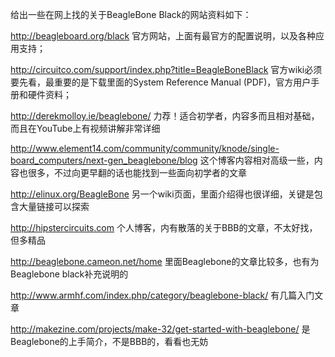 给出一些在网上找的关于BeagleBone Black的网站资料如下：

http://beagleboard.org/black
官方网站，上面有最官方的配置说明，以及各种应用支持；

http://circuitco.com/support/index.php?title=BeagleBoneBlack
官方wiki必须要先看，最重要的是下载里面的System Reference Manual (PDF)，官方用户手册和硬件资料；

http://derekmolloy.ie/beaglebone/
力荐！适合初学者，内容多而且相对基础，而且在YouTube上有视频讲解非常详细

http://www.element14.com/community/community/knode/single-board_computers/next-gen_beaglebone/blog
这个博客内容相对高级一些，内容也很多，不过向更早翻的话也能找到一些面向初学者的文章

http://elinux.org/BeagleBone
另一个wiki页面，里面介绍得也很详细，关键是包含大量链接可以探索

http://hipstercircuits.com
个人博客，内有散落的关于BBB的文章，不太好找，但多精品

http://beaglebone.cameon.net/home
里面Beaglebone的文章比较多，也有为Beaglebone black补充说明的

http://www.armhf.com/index.php/category/beaglebone-black/
有几篇入门文章

http://makezine.com/projects/make-32/get-started-with-beaglebone/
是Beaglebone的上手简介，不是BBB的，看看也无妨

